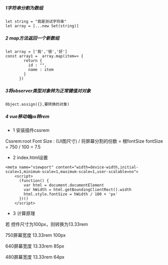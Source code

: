 ##### 1字符串分割为数组
~~~
let string = "我是测试字符串"
let array = [...new Set(string)]
~~~

##### 2 map方法返回一个新数组
~~~
let array = ['我','很','好']
const array1 =  array.map(item=> {
        return {
          id : "",
          name : item
        }
      })
~~~

##### 3将observer类型对象转为正常键值对对象
~~~
Object.assign({},要转换的对象)
~~~

##### 4 vue移动端px转rem

* 1 安装插件cssrem

Cssrem:root Font Size :  (UI图尺寸) / 将屏幕分割的份数 = 根fontSize
fontSize = 750 / 100 = 7.5

* 2 index.html设置

~~~
<meta name="viewport" content="width=device-width,initial-scale=1,minimum-scale=1,maximum-scale=1,user-scalable=no">
    <script>
      (function() {
        var html = document.documentElement
        var hWidth = html.getBoundingClientRect().width
        html.style.fontSize = hWidth / 100 + 'px'
      })()
    </script>
~~~

* 3 计算原理

若 控件尺寸为100px，则转换为13.33rem

750屏幕宽度 13.33rem 100px

640屏幕宽度 13.33rem 85px

480屏幕宽度 13.33rem 64px